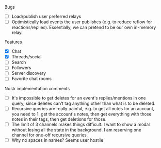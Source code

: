 Bugs

- [ ] Load/publish user preferred relays
- [ ] Optimistically load events the user publishes (e.g. to reduce reflow for reactions/replies). Essentially, we can pretend to be our own in-memory relay.

Features

- [x] Chat
- [x] Threads/social
- [ ] Search
- [ ] Followers
- [ ] Server discovery
- [ ] Favorite chat rooms

Nostr implementation comments

- [ ] It's impossible to get deletes for an event's replies/mentions in one query, since deletes can't tag anything other than what is to be deleted.
- [ ] Recursive queries are really painful, e.g. to get all notes for an account, you need to 1. get the account's notes, then get everything with those notes in their tags, then get deletions for those.
- [ ] The limit of 3 channels makes things difficult. I want to show a modal without losing all the state in the background. I am reserving one channel for one-off recursive queries.
- [ ] Why no spaces in names? Seems user hostile
